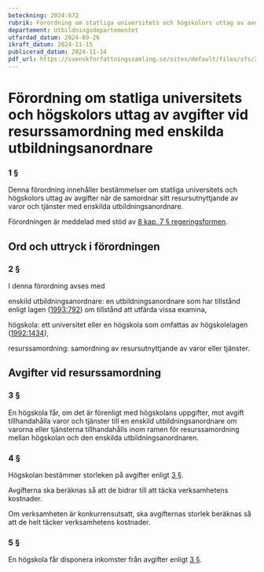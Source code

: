```yaml
---
beteckning: 2024:672
rubrik: Förordning om statliga universitets och högskolors uttag av avgifter vid resurssamordning med enskilda utbildningsanordnare
departement: Utbildningsdepartementet
utfardad_datum: 2024-09-26
ikraft_datum: 2024-11-15
publicerad_datum: 2024-11-14
pdf_url: https://svenskforfattningssamling.se/sites/default/files/sfs/2024-09/SFS2024-672.pdf
---
```


# Förordning om statliga universitets och högskolors uttag av avgifter vid resurssamordning med enskilda utbildningsanordnare

### 1 §

Denna förordning innehåller bestämmelser om statliga universitets och högskolors uttag av avgifter när de samordnar sitt resursutnyttjande av varor och tjänster med enskilda utbildningsanordnare.

Förordningen är meddelad med stöd av [8 kap. 7 § regeringsformen](https://selex.se/eli/sfs/1974/152#kap8.7).

## Ord och uttryck i förordningen

### 2 §

I denna förordning avses med

enskild utbildningsanordnare: en utbildningsanordnare som har tillstånd enligt lagen ([1993:792](https://selex.se/eli/sfs/1993/792)) om tillstånd att utfärda vissa examina,

högskola: ett universitet eller en högskola som omfattas av högskolelagen ([1992:1434](https://selex.se/eli/sfs/1992/1434)),

resurssamordning: samordning av resursutnyttjande av varor eller tjänster.

## Avgifter vid resurssamordning

### 3 §

En högskola får, om det är förenligt med högskolans uppgifter, mot avgift tillhandahålla varor och tjänster till en enskild utbildningsanordnare om varorna eller tjänsterna tillhandahålls inom ramen för resurssamordning mellan högskolan och den enskilda utbildningsanordnaren.

### 4 §

Högskolan bestämmer storleken på avgifter enligt [3 §](#3).

Avgifterna ska beräknas så att de bidrar till att täcka verksamhetens kostnader.

Om verksamheten är konkurrensutsatt, ska avgifternas storlek beräknas så att de helt täcker verksamhetens kostnader.

### 5 §

En högskola får disponera inkomster från avgifter enligt [3 §](#3).